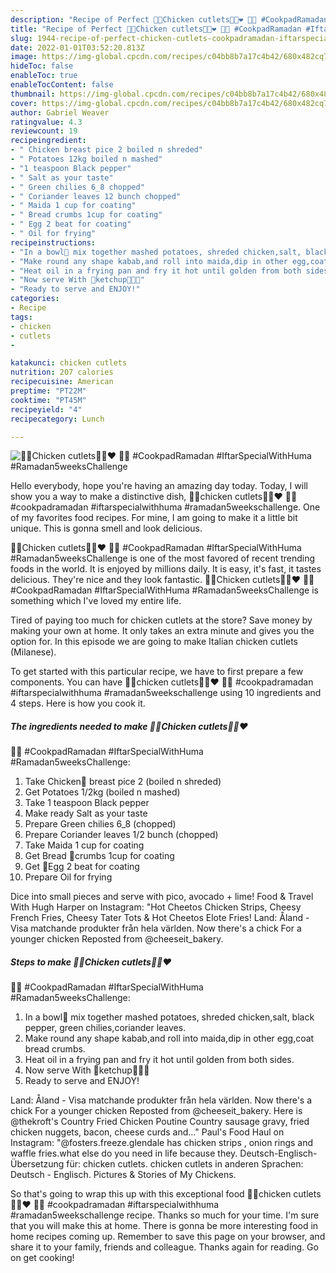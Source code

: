 ```yaml
---
description: "Recipe of Perfect 🐔🍟Chicken cutlets🍟🐔❤ 🐣🐣 #CookpadRamadan #IftarSpecialWithHuma #Ramadan5weeksChallenge"
title: "Recipe of Perfect 🐔🍟Chicken cutlets🍟🐔❤ 🐣🐣 #CookpadRamadan #IftarSpecialWithHuma #Ramadan5weeksChallenge"
slug: 1944-recipe-of-perfect-chicken-cutlets-cookpadramadan-iftarspecialwithhuma-ramadan5weekschallenge
date: 2022-01-01T03:52:20.813Z
image: https://img-global.cpcdn.com/recipes/c04bb8b7a17c4b42/680x482cq70/chicken-cutlets-cookpadramadan-iftarspecialwithhuma-ramadan5weekschallenge-recipe-main-photo.jpg
hideToc: false
enableToc: true
enableTocContent: false
thumbnail: https://img-global.cpcdn.com/recipes/c04bb8b7a17c4b42/680x482cq70/chicken-cutlets-cookpadramadan-iftarspecialwithhuma-ramadan5weekschallenge-recipe-main-photo.jpg
cover: https://img-global.cpcdn.com/recipes/c04bb8b7a17c4b42/680x482cq70/chicken-cutlets-cookpadramadan-iftarspecialwithhuma-ramadan5weekschallenge-recipe-main-photo.jpg
author: Gabriel Weaver
ratingvalue: 4.3
reviewcount: 19
recipeingredient:
- " Chicken breast pice 2 boiled n shreded"
- " Potatoes 12kg boiled n mashed"
- "1 teaspoon Black pepper"
- " Salt as your taste"
- " Green chilies 6_8 chopped"
- " Coriander leaves 12 bunch chopped"
- " Maida 1 cup for coating"
- " Bread crumbs 1cup for coating"
- " Egg 2 beat for coating"
- " Oil for frying"
recipeinstructions:
- "In a bowl🍚 mix together mashed potatoes, shreded chicken,salt, black pepper, green chilies,coriander leaves."
- "Make round any shape kabab,and roll into maida,dip in other egg,coat bread crumbs."
- "Heat oil in a frying pan and fry it hot until golden from both sides."
- "Now serve With 🍅ketchup🌼🌼🌼"
- "Ready to serve and ENJOY!"
categories:
- Recipe
tags:
- chicken
- cutlets
- 

katakunci: chicken cutlets  
nutrition: 207 calories
recipecuisine: American
preptime: "PT22M"
cooktime: "PT45M"
recipeyield: "4"
recipecategory: Lunch

---
```



![🐔🍟Chicken cutlets🍟🐔❤
🐣🐣 #CookpadRamadan #IftarSpecialWithHuma #Ramadan5weeksChallenge](https://img-global.cpcdn.com/recipes/c04bb8b7a17c4b42/680x482cq70/chicken-cutlets-cookpadramadan-iftarspecialwithhuma-ramadan5weekschallenge-recipe-main-photo.jpg)

Hello everybody, hope you're having an amazing day today. Today, I will show you a way to make a distinctive dish, 🐔🍟chicken cutlets🍟🐔❤
🐣🐣 #cookpadramadan #iftarspecialwithhuma #ramadan5weekschallenge. One of my favorites food recipes. For mine, I am going to make it a little bit unique. This is gonna smell and look delicious.

🐔🍟Chicken cutlets🍟🐔❤
🐣🐣 #CookpadRamadan #IftarSpecialWithHuma #Ramadan5weeksChallenge is one of the most favored of recent trending foods in the world. It is enjoyed by millions daily. It is easy, it's fast, it tastes delicious. They're nice and they look fantastic. 🐔🍟Chicken cutlets🍟🐔❤
🐣🐣 #CookpadRamadan #IftarSpecialWithHuma #Ramadan5weeksChallenge is something which I've loved my entire life.

Tired of paying too much for chicken cutlets at the store? Save money by making your own at home. It only takes an extra minute and gives you the option for. In this episode we are going to make Italian chicken cutlets (Milanese).


To get started with this particular recipe, we have to first prepare a few components. You can have 🐔🍟chicken cutlets🍟🐔❤
🐣🐣 #cookpadramadan #iftarspecialwithhuma #ramadan5weekschallenge using 10 ingredients and 4 steps. Here is how you cook it.

<!--inarticleads1-->

##### The ingredients needed to make 🐔🍟Chicken cutlets🍟🐔❤
🐣🐣 #CookpadRamadan #IftarSpecialWithHuma #Ramadan5weeksChallenge:

1. Take  Chicken🐔 breast pice 2 (boiled n shreded)
1. Get  Potatoes 1/2kg (boiled n mashed)
1. Take 1 teaspoon Black pepper
1. Make ready  Salt as your taste
1. Prepare  Green chilies 6_8 (chopped)
1. Prepare  Coriander leaves 1/2 bunch (chopped)
1. Take  Maida 1 cup for coating
1. Get  Bread 🍞crumbs 1cup for coating
1. Get  🍳Egg 2 beat for coating
1. Prepare  Oil for frying


Dice into small pieces and serve with pico, avocado + lime! Food &amp; Travel With Hugh Harper on Instagram: &#34;Hot Cheetos Chicken Strips, Cheesy French Fries, Cheesy Tater Tots &amp; Hot Cheetos Elote Fries! Land: Åland - Visa matchande produkter från hela världen. Now there&#39;s a chick For a younger chicken Reposted from @cheeseit_bakery. 

<!--inarticleads2-->

##### Steps to make 🐔🍟Chicken cutlets🍟🐔❤
🐣🐣 #CookpadRamadan #IftarSpecialWithHuma #Ramadan5weeksChallenge:

1. In a bowl🍚 mix together mashed potatoes, shreded chicken,salt, black pepper, green chilies,coriander leaves.
1. Make round any shape kabab,and roll into maida,dip in other egg,coat bread crumbs.
1. Heat oil in a frying pan and fry it hot until golden from both sides.
1. Now serve With 🍅ketchup🌼🌼🌼
1. Ready to serve and ENJOY!

Land: Åland - Visa matchande produkter från hela världen. Now there&#39;s a chick For a younger chicken Reposted from @cheeseit_bakery. Here is @thekroft&#39;s Country Fried Chicken Poutine Country sausage gravy, fried chicken nuggets, bacon, cheese curds and…&#34; Paul&#39;s Food Haul on Instagram: &#34;@fosters.freeze.glendale has chicken strips , onion rings and waffle fries.what else do you need in life because they. Deutsch-Englisch-Übersetzung für: chicken cutlets. chicken cutlets in anderen Sprachen: Deutsch - Englisch. Pictures &amp; Stories of My Chickens. 

So that's going to wrap this up with this exceptional food 🐔🍟chicken cutlets🍟🐔❤
🐣🐣 #cookpadramadan #iftarspecialwithhuma #ramadan5weekschallenge recipe. Thanks so much for your time. I'm sure that you will make this at home. There is gonna be more interesting food in home recipes coming up. Remember to save this page on your browser, and share it to your family, friends and colleague. Thanks again for reading. Go on get cooking!

